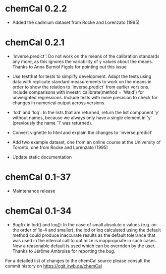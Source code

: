 # chemCal 0.2.2

- Added the cadmium dataset from Rocke and Lorenzato (1995)

# chemCal 0.2.1

- 'inverse.predict': Do not work on the means of the calibration standards any more, as this ignores the variability of y values about the means. Thanks to Anna Burniol Figols for pointing out this issue

- Use testthat for tests to simplify development. Adapt the tests using data with replicate standard measurements to work on the means in order to show the relation to 'inverse.predict' from earlier versions. Include comparisons with investr::calibrate(method = 'Wald') for unweighted regressions. Include tests with more precision to check for changes in numerical output across versions.

- 'lod' and 'loq': In the lists that are returned, return the list component 'y' without names, because we always only have a single element in 'y' (previously the name '1' was returned).

- Convert vignette to html and explain the changes to 'inverse.predict'

- Add two example dataset, one from an online course at the University of Toronto, one from Rocke and Lorenzato (1995)

- Update static documentation

# chemCal 0.1-37

- Maintenance release

# chemCal 0.1-34

- Bugfix in lod() and loq(): In the case of small absolute x values (e.g. on
	the order of 1e-4 and smaller), the lod or loq calculated using the default
	method could produce inaccurate results as the default tolerance that was
	used in the internal call to optimize is inappropriate in such cases. Now a
	reasonable default is used which can be overriden by the user. Thanks to
	Jérôme Ambroise for reporting the bug.

For a detailed list of changes to the chemCal source please consult the commit history on https://cgit.jrwb.de/chemCal
